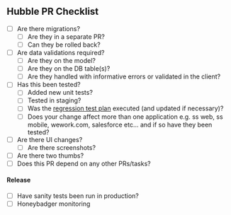 ## Hubble PR Checklist

- [ ] Are there migrations? 
  - [ ] Are they in a separate PR?
  - [ ] Can they be rolled back?
- [ ] Are data validations required?
  - [ ] Are they on the model?
  - [ ] Are they on the DB table(s)?
  - [ ] Are they handled with informative errors or validated in the client?
- [ ] Has this been tested?
  - [ ] Added new unit tests?
  - [ ] Tested in staging?
  - [ ] Was the [regression test plan](https://docs.google.com/document/d/1k31xIaA0Et7lD8L-TD3HlYNwrlqkfFMrGtm_DwS3isk/edit) executed (and updated if necessary)?
  - [ ] Does your change affect more than one application e.g. ss web, ss mobile, wework.com, salesforce etc… and if so have they been tested?
- [ ] Are there UI changes?
  - [ ] Are there screenshots?
- [ ] Are there two thumbs?
- [ ] Does this PR depend on any other PRs/tasks?

#### Release

- [ ] Have sanity tests been run in production?
- [ ] Honeybadger monitoring
